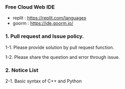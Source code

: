 ### Free Cloud Web IDE
 - replit : https://replit.com/languages
 - goorm : https://ide.goorm.io/


### 1. Pull request and Issue policy.

1-1. Please provide solution by pull request function.

1-2. Please share the question and error through issue. 


### 2. Notice List 

2-1. Basic syntax of C++ and Python
